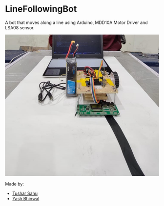 # LineFollowingBot
A bot that moves along a line using Arduino, MDD10A Motor Driver and LSA08 sensor.

<img src = "https://github.com/tushdon2/LineFollowingBot/blob/master/img_and_videos/bot_image.jpeg">

Made by: 
* [Tushar Sahu](https://github.com/tushdon2)
* [Yash Bhinwal](https://github.com/yash-bhinwal)
